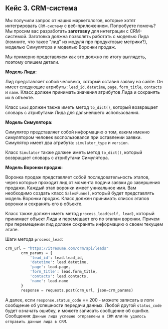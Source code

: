## Кейс 3. CRM-система

Мы получили запрос от наших маркетологов, которые хотят интегрировать `CRM-систему` с веб-приложением. Попробуете помочь? Мы просим вас разработать **заготовку** для интеграции с CRM-системой. Заготовка должна позволять работать с моделью Лида (помните, что такое "лид" из модуля про продуктовые метрики?), моделью Симулятора и моделью Воронки продаж.

Мы примерно представляем как это должно по итогу выглядеть, поэтому опишем детали.

**Модель Лида:**

Лид представляет собой человека, который оставил заявку на сайте. Он имеет следующие атрибуты: `lead_id`, `datetime`, `page`, `form_title`, `contacts` и `name`. Класс должен принимать значения атрибутов Лида и сохранять их в объекте.

Класс `Lead` должен также иметь метод `to_dict()`, который возвращает словарь с атрибутами Лида для дальнейшего использования.

**Модель Симулятора:**

Симулятор представляет собой информацию о том, каким именно симулятором человек воспользовался при оставлении заявки. Симулятор имеет два атрибута: `simulator_type` и `version`.

Класс `Simulator` также должен иметь метод `to_dict()`, который возвращает словарь с атрибутами Симулятора.

**Модель Воронки продаж:**

Воронка продаж представляет собой последовательность этапов, через которые проходит лид от момента подачи заявки до завершения продажи. Каждый этап воронки имеет уникальное имя. Вам необходимо создать класс `SalesFunnel`, который будет представлять модель Воронки продаж. Класс должен принимать список этапов воронки и сохранять его в объекте.

Класс также должен иметь метод `process_lead(self, lead)`, который принимает объект Лида и перемещает его по этапам воронки. Причем при перемещении лид должен сохранять информацию о своем текущем этапе.

Шаги метода `process_lead`:

```python
crm_url = "https://itresume.com/crm/api/leads"
       crm_params = {
           'lead_id': lead.lead_id,
           'datetime': lead.datetime,
           'page': lead.page,
           'form_title': lead.form_title,
           'contacts': lead.contacts,
           'name': lead.name
       }
       response = requests.post(crm_url, json=crm_params)
```

А далее, если `response.status_code` == 200 - можете записать в логи сообщение об успешности передачи данных. Любой другой `status_code` будет означать ошибку, и можете записать сообщение об ошибке. Сообщения: `Данные лида успешно отправлены в CRM` или `Не удалось отправить данные лида в CRM`.
